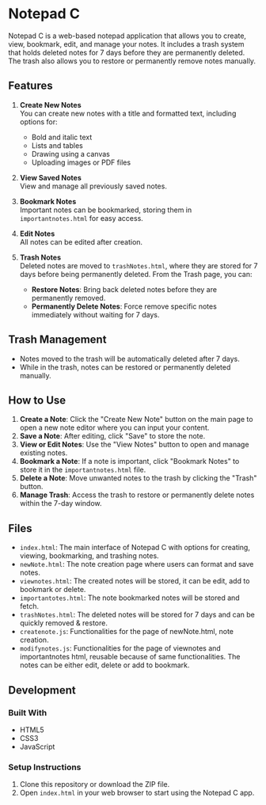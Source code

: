 # Notepad C

Notepad C is a web-based notepad application that allows you to create, view, bookmark, edit, and manage your notes. It includes a trash system that holds deleted notes for 7 days before they are permanently deleted. The trash also allows you to restore or permanently remove notes manually.

## Features

1. **Create New Notes**  
   You can create new notes with a title and formatted text, including options for:
   - Bold and italic text
   - Lists and tables
   - Drawing using a canvas
   - Uploading images or PDF files

2. **View Saved Notes**  
   View and manage all previously saved notes.

3. **Bookmark Notes**  
   Important notes can be bookmarked, storing them in `importantnotes.html` for easy access.

4. **Edit Notes**  
   All notes can be edited after creation.

5. **Trash Notes**  
   Deleted notes are moved to `trashNotes.html`, where they are stored for 7 days before being permanently deleted. From the Trash page, you can:
   - **Restore Notes**: Bring back deleted notes before they are permanently removed.
   - **Permanently Delete Notes**: Force remove specific notes immediately without waiting for 7 days.

## Trash Management

- Notes moved to the trash will be automatically deleted after 7 days.
- While in the trash, notes can be restored or permanently deleted manually.

## How to Use

1. **Create a Note**: Click the "Create New Note" button on the main page to open a new note editor where you can input your content.
2. **Save a Note**: After editing, click "Save" to store the note.
3. **View or Edit Notes**: Use the "View Notes" button to open and manage existing notes.
4. **Bookmark a Note**: If a note is important, click "Bookmark Notes" to store it in the `importantnotes.html` file.
5. **Delete a Note**: Move unwanted notes to the trash by clicking the "Trash" button.
6. **Manage Trash**: Access the trash to restore or permanently delete notes within the 7-day window.

## Files

- `index.html`: The main interface of Notepad C with options for creating, viewing, bookmarking, and trashing notes.
- `newNote.html`: The note creation page where users can format and save notes.
- `viewnotes.html`: The created notes will be stored, it can be edit, add to bookmark or delete.
- `importantotes.html`: The note bookmarked notes will be stored and fetch.
- `trashNotes.html`: The deleted notes will be stored for 7 days and can be quickly removed & restore.
- `createnote.js`: Functionalities for the page of newNote.html, note creation.
- `modifynotes.js`: Functionalities for the page of viewnotes and  importantnotes html, reusable because of same functionalities. The notes can be either edit, delete or add to bookmark.

## Development

### Built With

- HTML5
- CSS3
- JavaScript

### Setup Instructions

1. Clone this repository or download the ZIP file.
2. Open `index.html` in your web browser to start using the Notepad C app.
